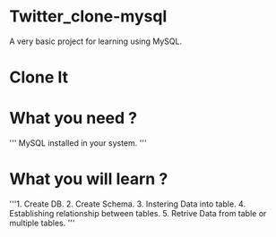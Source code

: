 # Twitter_clone-mysql
A very basic project for learning using MySQL.

# Clone It

# What you need ?
''' MySQL installed in your system. '''

# What you will learn ?
'''1. Create DB.
   2. Create Schema.
   3. Instering Data into table.
   4. Establishing relationship between tables.
   5. Retrive Data from table or multiple tables. '''
   
